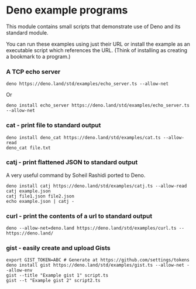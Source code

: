 # Deno example programs

This module contains small scripts that demonstrate use of Deno and its standard
module.

You can run these examples using just their URL or install the example as an
executable script which references the URL. (Think of installing as creating a
bookmark to a program.)

### A TCP echo server

```shell
deno https://deno.land/std/examples/echo_server.ts --allow-net
```

Or

```shell
deno install echo_server https://deno.land/std/examples/echo_server.ts --allow-net
```

### cat - print file to standard output

```shell
deno install deno_cat https://deno.land/std/examples/cat.ts --allow-read
deno_cat file.txt
```

### catj - print flattened JSON to standard output

A very useful command by Soheil Rashidi ported to Deno.

```shell
deno install catj https://deno.land/std/examples/catj.ts --allow-read
catj example.json
catj file1.json file2.json
echo example.json | catj -
```

### curl - print the contents of a url to standard output

```shell
deno --allow-net=deno.land https://deno.land/std/examples/curl.ts -- https://deno.land/
```

### gist - easily create and upload Gists

```
export GIST_TOKEN=ABC # Generate at https://github.com/settings/tokens
deno install gist https://deno.land/std/examples/gist.ts --allow-net --allow-env
gist --title "Example gist 1" script.ts
gist --t "Example gist 2" script2.ts
```
